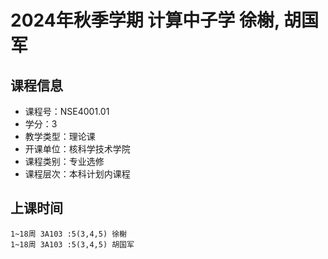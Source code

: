 # 2024年秋季学期 计算中子学 徐榭, 胡国军






## 课程信息

- 课程号：NSE4001.01
- 学分：3
- 教学类型：理论课
- 开课单位：核科学技术学院
- 课程类别：专业选修
- 课程层次：本科计划内课程

## 上课时间

```
1~18周 3A103 :5(3,4,5) 徐榭
1~18周 3A103 :5(3,4,5) 胡国军
```

